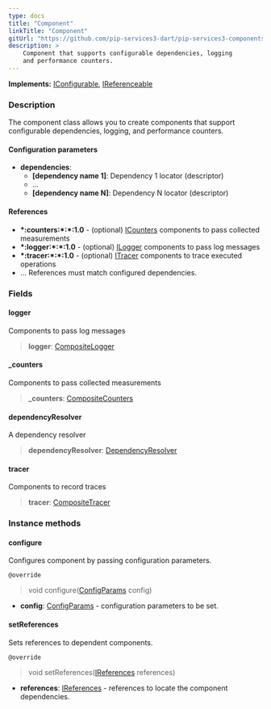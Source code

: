 ```yaml
---
type: docs
title: "Component"
linkTitle: "Component"
gitUrl: "https://github.com/pip-services3-dart/pip-services3-components-dart"
description: >
    Component that supports configurable dependencies, logging
    and performance counters.
---
```


**Implements:** [IConfigurable](../../commons/config/iconfigurable), [IReferenceable](../../commons/refer/ireferenceable)

### Description

The component class allows you to create components that support configurable dependencies, logging, and performance counters.

#### Configuration parameters

- **dependencies**:
    - **[dependency name 1]**: Dependency 1 locator (descriptor)
    - ...
    - **[dependency name N]**: Dependency N locator (descriptor)


#### References
- **\*:counters:\*:\*:1.0** - (optional) [ICounters](../count/icounters) components to pass collected measurements
- **\*:logger:\*:\*:1.0** - (optional) [ILogger](../log/ilogger) components to pass log messages
- **\*:tracer:\*:\*:1.0** - (optional) [ITracer](../trace/itracer) components to trace executed operations
- ...                                    References must match configured dependencies.

### Fields

<span class="hide-title-link">

#### logger
Components to pass log messages
> **logger**: [CompositeLogger](../log/composite_logger)

#### _counters
Components to pass collected measurements
> **_counters**: [CompositeCounters](../count/composite_counters)

#### dependencyResolver
A dependency resolver
> **dependencyResolver**: [DependencyResolver](../../commons/refer/dependency_resolver)

#### tracer
Components to record traces
> **tracer**: [CompositeTracer](../trace/composite_tracer)

</span>

### Instance methods

#### configure
Configures component by passing configuration parameters.

`@override`
> void configure([ConfigParams](../../commons/config/config_params) config)

- **config**: [ConfigParams](../../commons/config/config_params) - configuration parameters to be set.


#### setReferences
Sets references to dependent components.

`@override`
> void setReferences([IReferences](../../commons/refer/ireferences) references)

- **references**: [IReferences](../../commons/refer/ireferences) - references to locate the component dependencies.

